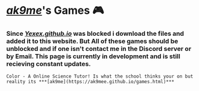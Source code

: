 # ***[ak9me](https://github.com/ak9mee)***'s Games :video_game:
### Since ***[Yexex.github.io](https://yexex.github.io)*** was blocked i download the files and added it to this website. But All of these games should be unblocked and if one isn't contact me in the Discord server or by Email. This page is currently in development and is still recieving constant updates.

```
Color - A Online Science Tutor! Is what the school thinks your on but reality its ***[ak9me](https://ak9mee.github.io/games.html)***
```
